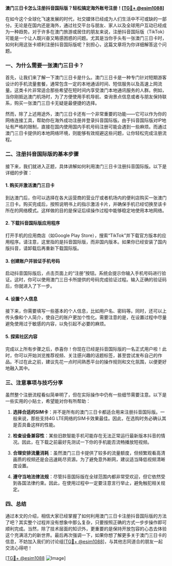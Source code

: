 **澳门三日卡怎么注册抖音国际版？轻松搞定海外账号注册！[[TG💪+ @esim1088](https://t.me/s/esim1088)]**

在如今这个全球化飞速发展的时代，社交媒体已经成为人们生活中不可或缺的一部分。无论是在国内还是海外，通过社交平台与朋友、家人以及全球用户互动已经成为一种趋势。对于许多在澳门旅游或居住的朋友来说，注册抖音国际版（TikTok）可能是一个让人既兴奋又略感困惑的问题。尤其是当你手头有一张澳门三日卡时，如何利用这张卡顺利注册抖音国际版呢？别担心，这篇文章将为你详细解答这个问题。

### 一、为什么需要一张澳门三日卡？

首先，让我们来了解一下澳门三日卡是什么。澳门三日卡是一种专门针对短期游客设计的手机流量套餐，通常包含一定的本地通话时间、短信服务以及高速上网流量。这类卡片非常适合那些希望在短时间内享受澳门本地通讯服务的人群。例如，当你刚抵达澳门机场时，为了方便使用手机导航、查询景点信息或者与朋友保持联系，购买一张澳门三日卡无疑是最便捷的选择。

然而，除了上述用途外，澳门三日卡还有一个非常重要的功能——它可以作为你的网络连接工具，帮助你在海外成功注册并登录抖音国际版。由于抖音国际版对IP地址有严格的限制，直接在国内使用国内手机号码注册可能会遇到一些麻烦。而通过澳门三日卡提供的本地网络环境，则能够有效规避这些问题，让你轻松完成注册流程。

### 二、注册抖音国际版的基本步骤

接下来，我们就进入正题，具体讲解如何利用澳门三日卡注册抖音国际版。以下是详细的步骤：

#### 1. 购买并激活澳门三日卡
到达澳门后，你可以选择在各大运营商的营业厅或者机场内的便利店购买一张澳门三日卡。购买完成后，按照说明书上的指示激活卡片，并确保手机已经切换至该卡所在的网络模式。这样做的目的是保证后续操作过程中能够稳定地使用本地网络。

#### 2. 下载抖音国际版应用程序
打开手机的应用商店（如Google Play Store），搜索“TikTok”并下载官方版本的应用程序。请注意，这里指的是抖音国际版，而非国内版本。如果你已经安装了国内版抖音，请卸载后再重新下载国际版。

#### 3. 创建账户并验证手机号码
启动抖音国际版后，点击页面上的“注册”按钮。系统会提示你输入手机号码进行验证。这时，你可以使用澳门三日卡所提供的号码完成验证过程。输入正确的验证码后，你就进入了下一步。

#### 4. 设置个人信息
接下来，你需要填写一些基本的个人信息，比如用户名、密码等。同时，还可以上传头像和个人简介，使自己的账户更加个性化。需要注意的是，在设置过程中尽量避免使用过于敏感的内容，以免引起不必要的麻烦。

#### 5. 探索社区内容
完成以上所有步骤之后，恭喜你！你现在已经是抖音国际版的一名正式用户啦！此时，你可以开始浏览推荐视频、关注感兴趣的话题标签，甚至尝试发布自己的作品。不过在此之前，建议先花一点时间熟悉平台的操作规则和文化氛围，以便更好地融入其中。

### 三、注意事项与技巧分享

虽然整个注册流程看似简单明了，但在实际操作中仍有一些细节需要注意。以下是一些实用的小贴士，希望能对你有所帮助：

1. **选择合适的SIM卡**：并不是所有的澳门三日卡都适合用来注册抖音国际版。一般来说，那些支持4G LTE网络的SIM卡效果最佳。因此，在选购时务必确认其是否具备这样的性能。

2. **检查设备兼容性**：某些旧款智能手机可能存在无法正常运行最新版本抖音的情况。因此，在下载之前最好先测试一下你的手机能否流畅播放短视频。

3. **合理安排流量消耗**：虽然澳门三日卡提供了较多的流量额度，但频繁观看高清画质的视频还是会迅速耗尽资源。为了避免意外断网，建议适当降低视频清晰度设置。

4. **遵守当地法律法规**：尽管抖音国际版在全球范围内都非常受欢迎，但它依然受到各国法律约束。因此，在使用过程中一定要注意言行举止，避免触犯相关规定。

### 四、总结

通过本文的介绍，相信大家已经掌握了如何利用澳门三日卡注册抖音国际版的方法了吧？其实整个过程并没有想象中那么复杂，只要按照正确的方式一步步操作即可顺利完成。当然，除了技术层面的知识外，更重要的是保持开放包容的心态去体验这个充满活力的新世界。最后再次强调一下，如果你想了解更多关于澳门三日卡的信息，不妨加入我们的讨论组[[TG💪+ @esim1088](https://t.me/s/esim1088)]，与其他志同道合的朋友一起交流心得吧！

[[TG💪+ @esim1088](https://t.me/s/esim1088) ![Image](https://i.postimg.cc/4NQfJmqS/Snipaste-2025-05-13-00-14-12.png)]